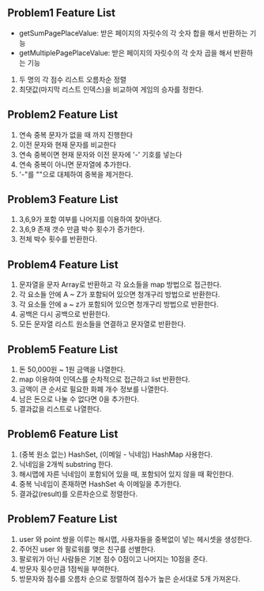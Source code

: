 ## Problem1 Feature List
- getSumPagePlaceValue: 받은 페이지의 자릿수의 각 숫자 합을 해서 반환하는 기능
- getMultiplePagePlaceValue: 받은 페이지의 자릿수의 각 숫자 곱을 해서 반환하는 기능
1. 두 명의 각 점수 리스트 오름차순 정렬
2. 최댓값(마지막 리스트 인덱스)을 비교하여 게임의 승자를 정한다.

## Problem2 Feature List
1. 연속 중복 문자가 없을 때 까지 진행한다
2. 이전 문자와 현재 문자를 비교한다
3. 연속 중복이면 현재 문자와 이전 문자에 '-' 기호를 넣는다
4. 연속 중복이 아니면 문자열에 추가한다.
5. '-"를 ""으로 대체하여 중복을 제거한다.

## Problem3 Feature List
1. 3,6,9가 포함 여부를 나머지를 이용하여 찾아낸다.
2. 3,6,9 존재 갯수 만큼 박수 횟수가 증가한다.
3. 전체 박수 횟수를 반환한다.

## Problem4 Feature List
1. 문자열을 문자 Array로 반환하고 각 요소들을 map 방법으로 접근한다.
2. 각 요소들 안에 A ~ Z가 포함되어 있으면 청개구리 방법으로 반환한다.
3. 각 요소들 안에 a ~ z가 포함되어 있으면 청개구리 방법으로 반환한다.
4. 공백은 다시 공백으로 반환한다.
5. 모든 문자열 리스트 원소들을 연결하고 문자열로 반환한다.

## Problem5 Feature List
1. 돈 50,000원 ~ 1원 금액을 나열한다.
2. map 이용하여 인덱스를 순차적으로 접근하고 list 반환한다.
3. 금액이 큰 순서로 필요한 화폐 개수 정보를 나열한다.
4. 남은 돈으로 나눌 수 없다면 0을 추가한다.
5. 결과값을 리스트로 나열한다.

## Problem6 Feature List
1. (중복 원소 없는) HashSet, (이메일 - 닉네임) HashMap 사용한다.
2. 닉네임을 2개씩 substring 한다.
3. 해시맵에 자른 닉네임이 포함되어 있을 때, 포함되어 있지 않을 때 확인한다.
4. 중복 닉네임이 존재하면 HashSet 속 이메일을 추가한다.
5. 결과값(result)를 오른차순으로 정렬한다.

## Problem7 Feature List
1. user 와 point 쌍을 이루는 해시맵, 사용자들을 중복없이 넣는 헤시셋을 생성한다.
2. 주어진 user 와 팔로워를 맺은 친구를 선별한다.
3. 팔로워가 아닌 사람들은 기본 점수 0점이고 나머지는 10점을 준다.
4. 방문자 횟수만큼 1점씩을 부여한다.
5. 방문자와 점수를 오름차 순으로 정렬하여 점수가 높은 순서대로 5개 가져온다.